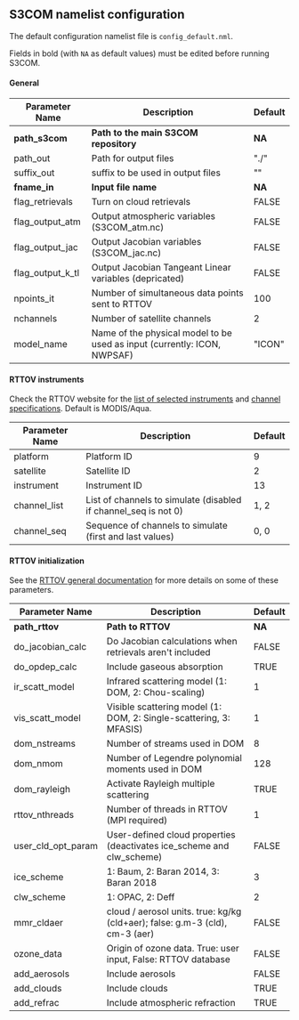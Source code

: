 ## S3COM namelist configuration

The default configuration namelist file is `config_default.nml`. 

Fields in bold (with `NA` as default values) must be edited before running S3COM.

#### General 

| Parameter Name | Description | Default |
| --- | --- | --- | 
| **path_s3com** | **Path to the main S3COM repository** | **NA** |
| path_out | Path for output files | "./" |
| suffix_out | suffix to be used in output files | "" |
| **fname_in** | **Input file name** | **NA** |
| flag_retrievals | Turn on cloud retrievals | FALSE |
| flag_output_atm | Output atmospheric variables (S3COM_atm.nc) | FALSE |
| flag_output_jac | Output Jacobian variables (S3COM_jac.nc) | FALSE |
| flag_output_k_tl | Output Jacobian Tangeant Linear variables (depricated) | FALSE |
| npoints_it | Number of simultaneous data points sent to RTTOV | 100 |
| nchannels | Number of satellite channels | 2 |
| model_name | Name of the physical model to be used as input (currently: ICON, NWPSAF) | "ICON" |

#### RTTOV instruments

Check the RTTOV website for the [list of selected instruments](https://nwp-saf.eumetsat.int/site/software/rttov/documentation/platforms-supported/) and  [channel specifications](https://nwp-saf.eumetsat.int/site/software/rttov/download/coefficients/spectral-response-functions/). Default is MODIS/Aqua.

| Parameter Name | Description | Default |
| --- | --- | --- | 
| platform | Platform ID | 9 |
| satellite | Satellite ID | 2 |
| instrument | Instrument ID | 13 |
| channel_list | List of channels to simulate (disabled if channel_seq is not 0) | 1, 2 |
| channel_seq | Sequence of channels to simulate (first and last values) | 0, 0 |

#### RTTOV initialization

See the [RTTOV general documentation](https://nwp-saf.eumetsat.int/site/download/documentation/rtm/docs_rttov13/users_guide_rttov13_v1.2.pdf) for more details on some of these parameters.

| Parameter Name | Description | Default |
| --- | --- | --- | 
| **path_rttov** | **Path to RTTOV** | **NA** |
| do_jacobian_calc | Do Jacobian calculations when retrievals aren't included | FALSE |
| do_opdep_calc | Include gaseous absorption | TRUE |
| ir_scatt_model | Infrared scattering model (1: DOM, 2: Chou-scaling) | 1 |
| vis_scatt_model | Visible scattering model (1: DOM, 2: Single-scattering, 3: MFASIS) | 1 |
| dom_nstreams | Number of streams used in DOM | 8 |
| dom_nmom | Number of Legendre polynomial moments used in DOM | 128 |
| dom_rayleigh | Activate Rayleigh multiple scattering | TRUE |
| rttov_nthreads | Number of threads in RTTOV (MPI required) | 1 |
| user_cld_opt_param | User-defined cloud properties (deactivates ice_scheme and clw_scheme) | FALSE |
| ice_scheme | 1: Baum, 2: Baran 2014, 3: Baran 2018 | 3 |
| clw_scheme | 1: OPAC, 2: Deff | 2 |
| mmr_cldaer | cloud / aerosol units. true: kg/kg (cld+aer); false: g.m-3 (cld), cm-3 (aer) | FALSE |
| ozone_data | Origin of ozone data. True: user input, False: RTTOV database | FALSE |
| add_aerosols | Include aerosols | FALSE |
| add_clouds | Include clouds | TRUE |
| add_refrac | Include atmospheric refraction | TRUE |


